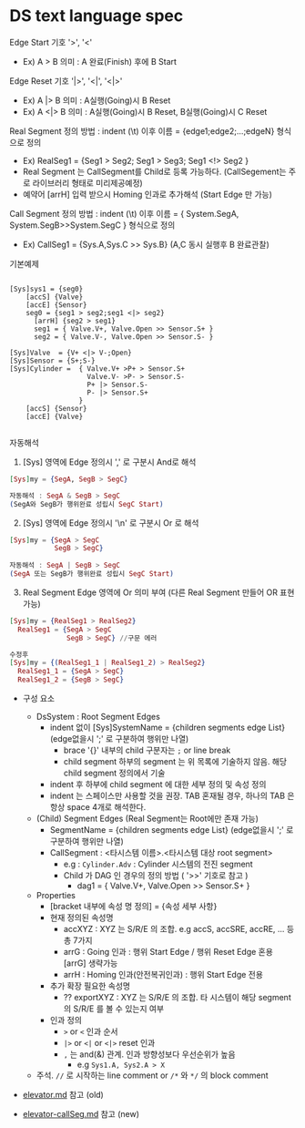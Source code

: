 # DS text language spec

Edge Start 기호  '>', '<'

- Ex) A > B  의미 : A 완료(Finish) 후에 B Start

Edge Reset 기호 '|>', '<|', '<|>'

- Ex) A |> B  의미 : A실행(Going)시 B Reset
- Ex) A <|> B 의미 : A실행(Going)시 B Reset, B실행(Going)시 C Reset

Real Segment 정의 방법 : indent (\t) 이후 이름 = {edge1;edge2;...;edgeN} 형식으로 정의

- Ex) RealSeg1 = {Seg1 > Seg2; Seg1 > Seg3; Seg1 <!> Seg2 }
- Real Segment 는 CallSegment를 Child로 등록 가능하다. (CallSegement는 주로 라이브러리 형태로 미리제공예정)
- 예약어 [arrH] 입력 받으시 Homing 인과로 추가해석 (Start Edge 만 가능)

Call Segment 정의 방법 : indent (\t) 이후 이름 = { System.SegA, System.SegB>>System.SegC } 형식으로 정의

- Ex) CallSeg1 = {Sys.A,Sys.C >> Sys.B}  (A,C 동시 실행후 B 완료관찰)

기본예제

```ex)

[Sys]sys1 = {seg0}
    [accS] {Valve}
    [accE] {Sensor}
    seg0 = {seg1 > seg2;seg1 <|> seg2}
      [arrH] {seg2 > seg1}
      seg1 = { Valve.V+, Valve.Open >> Sensor.S+ }
      seg2 = { Valve.V-, Valve.Open >> Sensor.S- }

[Sys]Valve  = {V+ <|> V-;Open}
[Sys]Sensor = {S+;S-}
[Sys]Cylinder =  { Valve.V+ >P+ > Sensor.S+
                   Valve.V- >P- > Sensor.S-
                   P+ |> Sensor.S-
                   P- |> Sensor.S+
                 }
    [accS] {Sensor}
    [accE] {Valve}
    
```

자동해석

 1. [Sys] 영역에 Edge 정의시 ','  로 구분시 And로 해석

 ```ex
 [Sys]my = {SegA, SegB > SegC}
 
 자동해석 : SegA & SegB > SegC 
 (SegA와 SegB가 행위완료 성립시 SegC Start)
 ```

 2. [Sys] 영역에 Edge 정의시 '\n' 로 구분시 Or 로 해석

  ```ex
  [Sys]my = {SegA > SegC 
             SegB > SegC}
             
 자동해석 : SegA | SegB > SegC
  (SegA 또는 SegB가 행위완료 성립시 SegC Start)
 ```



 3. Real Segment Edge 영역에 Or 의미 부여 (다른 Real Segment 만들어  OR 표현가능)

  ```ex
[Sys]my = {RealSeg1 > RealSeg2} 
    RealSeg1 = {SegA > SegC 
                SegB > SegC} //구문 에러 

수정후
[Sys]my = {(RealSeg1_1 | RealSeg1_2) > RealSeg2} 
    RealSeg1_1 = {SegA > SegC}     
    RealSeg1_2 = {SegB > SegC}     
 ```

- 구성 요소
  - DsSystem : Root Segment Edges
    - indent 없이 [Sys]SystemName = {children segments edge List} (edge없을시 ';' 로 구분하여 행위만 나열)
      - brace '{}' 내부의 child 구분자는 `;` or line break
      - child segment 하부의 segment 는 위 목록에 기술하지 않음.  해당 child segment 정의에서 기술
    - indent 후 하부에 child segment 에 대한 세부 정의 및 속성 정의
    - indent 는 스페이스만 사용할 것을 권장.  TAB 혼재될 경우, 하나의 TAB 은 항상 space 4개로 해석한다.
  - (Child) Segment Edges (Real Segment는 Root에만 존재 가능)
    - SegmentName = {children segments edge List} (edge없을시 ';' 로 구분하여 행위만 나열)
    - CallSegment : <타시스템 이름>.<타시스템 대상 root segment>
      - e.g : `Cylinder.Adv` : Cylinder 시스템의 전진 segment
      - Child 가 DAG 인 경우의 정의 방법  ( '>>' 기호로 참고 )
        - dag1 =   { Valve.V+, Valve.Open >> Sensor.S+ }
  - Properties
    - [bracket 내부에 속성 명 정의] = {속성 세부 사항}
    - 현재 정의된 속성명
      - accXYZ : XYZ 는 S/R/E 의 조합.  e.g accS, accSRE, accRE, ... 등 총 7가지
      - arrG : Going 인과 : 행위 Start Edge / 행위 Reset Edge 혼용  [arrG] 생략가능
      - arrH : Homing 인과(안전복귀인과)  : 행위 Start Edge 전용
    - 추가 확장 필요한 속성명
      - ?? exportXYZ : XYZ 는 S/R/E 의 조합.   타 시스템이 해당 segment 의 S/R/E 를 볼 수 있는지 여부
    - 인과 정의
      - `>` or `<` 인과 순서
      - `|>` or `<|` or `<|>` reset 인과
      - `,` 는 and(&) 관계.  인과 방향성보다 우선순위가 높음
        - e.g `Sys1.A, Sys2.A > X`
  - 주석.  `//` 로 시작하는 line comment or `/*` 와 `*/` 의 block comment

- [elevator.md](../Samples/elevator.md) 참고 (old)
- [elevator-callSeg.md](../Samples/elevator-callSeg.md) 참고 (new)
